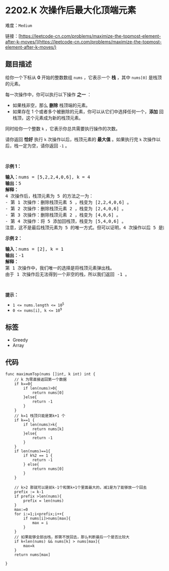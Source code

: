 # 2202.K 次操作后最大化顶端元素

难度：`Medium`

 链接：[https://leetcode-cn.com/problems/maximize-the-topmost-element-after-k-moves/](https://leetcode-cn.com/problems/maximize-the-topmost-element-after-k-moves/)

## 题目描述

<p>给你一个下标从 <strong>0</strong>&nbsp;开始的整数数组&nbsp;<code>nums</code>&nbsp;，它表示一个 <strong>栈</strong> ，其中 <code>nums[0]</code>&nbsp;是栈顶的元素。</p>

<p>每一次操作中，你可以执行以下操作 <strong>之一</strong>&nbsp;：</p>

<ul>
	<li>如果栈非空，那么 <strong>删除</strong>&nbsp;栈顶端的元素。</li>
	<li>如果存在 1 个或者多个被删除的元素，你可以从它们中选择任何一个，<b>添加</b>&nbsp;回栈顶，这个元素成为新的栈顶元素。</li>
</ul>

<p>同时给你一个整数&nbsp;<code>k</code>&nbsp;，它表示你总共需要执行操作的次数。</p>

<p>请你返回 <strong>恰好</strong>&nbsp;执行 <code>k</code>&nbsp;次操作以后，栈顶元素的 <strong>最大值</strong>&nbsp;。如果执行完 <code>k</code>&nbsp;次操作以后，栈一定为空，请你返回 <code>-1</code>&nbsp;。</p>

<p>&nbsp;</p>

<p><strong>示例 1：</strong></p>

<pre>
<b>输入：</b>nums = [5,2,2,4,0,6], k = 4
<b>输出：</b>5
<strong>解释：</strong>
4 次操作后，栈顶元素为 5 的方法之一为：
- 第 1 次操作：删除栈顶元素 5 ，栈变为 [2,2,4,0,6] 。
- 第 2 次操作：删除栈顶元素 2 ，栈变为 [2,4,0,6] 。
- 第 3 次操作：删除栈顶元素 2 ，栈变为 [4,0,6] 。
- 第 4 次操作：将 5 添加回栈顶，栈变为 [5,4,0,6] 。
注意，这不是最后栈顶元素为 5 的唯一方式。但可以证明，4 次操作以后 5 是能得到的最大栈顶元素。
</pre>

<p><strong>示例 2：</strong></p>

<pre>
<b>输入：</b>nums = [2], k = 1
<b>输出：</b>-1
<b>解释：</b>
第 1 次操作中，我们唯一的选择是将栈顶元素弹出栈。
由于 1 次操作后无法得到一个非空的栈，所以我们返回 -1 。
</pre>

<p>&nbsp;</p>

<p><strong>提示：</strong></p>

<ul>
	<li><code>1 &lt;= nums.length &lt;= 10<sup>5</sup></code></li>
	<li><code>0 &lt;= nums[i], k &lt;= 10<sup>9</sup></code></li>
</ul>

## 标签

 - Greedy 
 - Array 

## 代码

```golang
func maximumTop(nums []int, k int) int {
    // k 为零直接返回第一个数据
    if k==0{
        if len(nums)>0{
            return nums[0]
        }else{
            return -1
        }
    }
    // k=1 栈顶只能是第k+1 个
    if k==1 {
        if len(nums)>k{
            return nums[k]
        }else{
            return -1
        }
    }
    if len(nums)==1{
        if k%2 == 1 {
            return -1
        } else{
            return nums[0]
        }
    }
    
    // k>2 那就可以是前k-1个和第k+1个里面最大的，减1是为了能够放一个回去
    prefix := k-1
    if prefix >len(nums){
        prefix = len(nums)
    }
    max:=0
    for i:=1;i<prefix;i++{
        if nums[i]>nums[max]{
            max = i
        }
    }
    // 如果能够全部出栈，即第不放回去，那么判断最后一个是否比较大
    if k<len(nums) && nums[k] > nums[max]{
        max=k
    }
    return nums[max]

}
```
